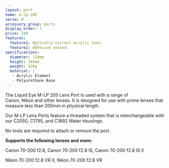 ```yaml
---
layout: port
name: m-lp-205
serie: M
accessory_group: ports
display_order: 7
price: 240
features:
  feature1: Optically correct acrylic lens.
  feature2: Adhesive sealed.
specifications:
  diameter: 120mm
  height: 185mm
  weight: 520g
  material: |
   - Acrylic Element
   - Polyurethane Base
---
```

The Liquid Eye M-LP 205 Lens Port is used with a range of Canon, Nikon and other lenses. It is designed for use with prime lenses that measure less than 200mm in physical length.

Our M-LP Lens Ports feature a threaded system that is interchangeable with our C2050, C1795, and C1892 Water Housings.  

No tools are required to attach or remove the port.

**Supports the following lenses and more:**

Canon	70-200 f2.8, Canon 70-200 f2.8 IS, Canon 70-200 f2.8 IS II

Nikon	70-200 f2.8 VR II, Nikon 70-200 f2.8 VR

